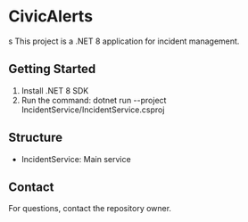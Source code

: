 # CivicAlerts
s
This project is a .NET 8 application for incident management.

## Getting Started

1. Install .NET 8 SDK
2. Run the command:
   dotnet run --project IncidentService/IncidentService.csproj

## Structure
- IncidentService: Main service

## Contact
For questions, contact the repository owner.
